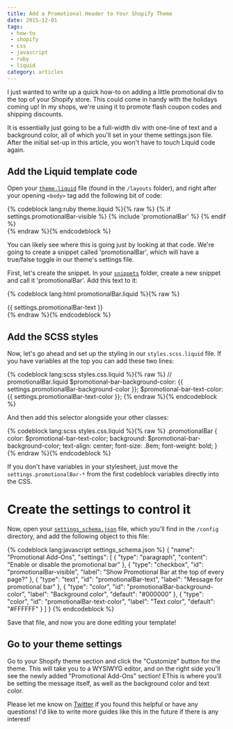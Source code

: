 ```yaml
---
title: Add a Promotional Header to Your Shopify Theme
date: 2015-12-01
tags: 
 - how-to 
 - shopify
 - css
 - javascript
 - ruby
 - liquid
category: articles
---
```


I just wanted to write up a quick how-to on adding a little promotional div to the top of your Shopify store. This could come in handy with the holidays coming up! In my shops, we're using it to promote flash coupon codes and shipping discounts.

It is essentially just going to be a full-width div with one-line of text and a background color, all of which you'll set in your theme settings.json file. After the initial set-up in this article, you won't have to touch Liquid code again. 

## Add the Liquid template code

Open your [`theme.liquid`](https://help.shopify.com/themes/development/layouts/theme-liquid) file (found in the `/layouts` folder), and right after your opening `<body>` tag add the following bit of code:

{% codeblock lang:ruby theme.liquid %}{% raw %}
{% if settings.promotionalBar-visible %}
  {% include 'promotionalBar' %}
{% endif %}  
{% endraw %}{% endcodeblock %}

You can likely see where this is going just by looking at that code. We're going to create a snippet called 'promotionalBar', which will have a true/false toggle in our theme's settings file. 

First, let's create the snippet. In your [`snippets`](https://help.shopify.com/themes/development/templates#snippets) folder, create a new snippet and call it 'promotionalBar'. Add this text to it:

{% codeblock lang:html promotionalBar.liquid %}{% raw %}
<div class="promotionalBar">
  {{ settings.promotionalBar-text }}
</div>
{% endraw %}{% endcodeblock %}

## Add the SCSS styles

 Now, let's go ahead and set up the styling in our `styles.scss.liquid` file. If you have variables at the top you can add these two lines:

{% codeblock lang:scss styles.css.liquid %}{% raw %}
// promotionalBar.liquid
$promotional-bar-background-color: {{ settings.promotionalBar-background-color }};
$promotional-bar-text-color: {{ settings.promotionalBar-text-color }};
{% endraw %}{% endcodeblock %}

And then add this selector alongside your other classes:

{% codeblock lang:scss styles.css.liquid %}{% raw %}
.promotionalBar {
  color: $promotional-bar-text-color;
  background: $promotional-bar-background-color;
  text-align: center;
  font-size: .8em;
  font-weight: bold;
}
{% endraw %}{% endcodeblock %}

If you don't have variables in your stylesheet, just move the `settings.promotionalBar-*` from the first codeblock variables directly into the CSS.


# Create the settings to control it

Now, open your [`settings_schema.json`](https://help.shopify.com/themes/development/theme-editor/settings-schema) file, which you'll find in the `/config` directory, and add the following object to this file:

{% codeblock lang:javascript settings_schema.json %}
{
    "name": "Promotional Add-Ons",
    "settings": [
        {
            "type": "paragraph",
            "content": "Enable or disable the promotional bar" 
        }, {
            "type": "checkbox",
            "id": "promotionalBar-visible",
            "label": "Show Promotional Bar at the top of every page?"
        }, {
            "type": "text",
            "id": "promotionalBar-text",
            "label": "Message for promotional bar"
        }, {
            "type": "color",
            "id": "promotionalBar-background-color",
            "label": "Background color",
            "default": "#000000"
        }, {
            "type": "color",
            "id": "promotionalBar-text-color",
            "label": "Text color",
            "default": "#FFFFFF"
        }
    ]
}
{% endcodeblock %}

Save that file, and now you are done editing your template!

## Go to your theme settings

Go to your Shopify theme section and click the "Customize" button for the theme. This will take you to a WYSIWYG editor, and on the right side you'll see the newly added "Promotional Add-Ons" section! EThis is where you'll be setting the message itself, as well as the background color and text color. 

Please let me know on [Twitter](https://twitter.com/ericpatr) if you found this helpful or have any questions! I'd like to write more guides like this in the future if there is any interest! 